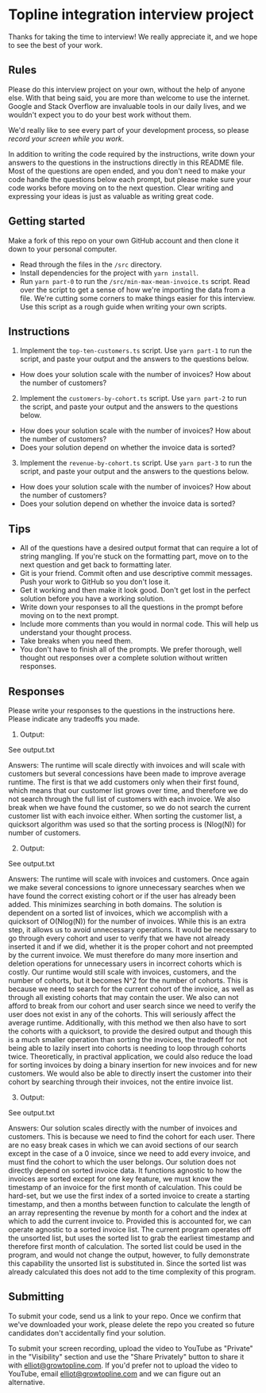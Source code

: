 # Topline integration interview project

Thanks for taking the time to interview! We really appreciate it, and we hope to see the best of your work.

## Rules

Please do this interview project on your own, without the help of anyone else.
With that being said, you are more than welcome to use the internet.
Google and Stack Overflow are invaluable tools in our daily lives, and we wouldn't expect you to do your best work without them.

We'd really like to see every part of your development process, so please _record your screen while you work_.

In addition to writing the code required by the instructions, write down your answers to the questions in the instructions directly in this README file.
Most of the questions are open ended, and you don't need to make your code handle the questions below each prompt, but please make sure your code works before moving on to the next question.
Clear writing and expressing your ideas is just as valuable as writing great code.

## Getting started

Make a fork of this repo on your own GitHub account and then clone it down to your personal computer.

- Read through the files in the `/src` directory.
- Install dependencies for the project with `yarn install`.
- Run `yarn part-0` to run the `/src/min-max-mean-invoice.ts` script.
  Read over the script to get a sense of how we're importing the data from a file.
  We're cutting some corners to make things easier for this interview.
  Use this script as a rough guide when writing your own scripts.

## Instructions

1. Implement the `top-ten-customers.ts` script. Use `yarn part-1` to run the script, and paste your output and the answers to the questions below.

- How does your solution scale with the number of invoices? How about the number of customers?

2. Implement the `customers-by-cohort.ts` script. Use `yarn part-2` to run the script, and paste your output and the answers to the questions below.

- How does your solution scale with the number of invoices? How about the number of customers?
- Does your solution depend on whether the invoice data is sorted?

3. Implement the `revenue-by-cohort.ts` script. Use `yarn part-3` to run the script, and paste your output and the answers to the questions below.

- How does your solution scale with the number of invoices? How about the number of customers?
- Does your solution depend on whether the invoice data is sorted?

## Tips

- All of the questions have a desired output format that can require a lot of string mangling.
  If you're stuck on the formatting part, move on to the next question and get back to formatting later.
- Git is your friend. Commit often and use descriptive commit messages. Push your work to GitHub so you don't lose it.
- Get it working and then make it look good. Don't get lost in the perfect solution before you have a working solution.
- Write down your responses to all the questions in the prompt before moving on to the next prompt.
- Include more comments than you would in normal code. This will help us understand your thought process.
- Take breaks when you need them.
- You don't have to finish all of the prompts. We prefer thorough, well thought out responses over a complete solution without written responses.

## Responses

Please write your responses to the questions in the instructions here. Please indicate any tradeoffs you made.

1. Output:

See output.txt

Answers: The runtime will scale directly with invoices and will scale with customers but several concessions have been made to improve average runtime. The first is that we add customers only when their first found, which means that our customer list grows over time, and therefore we do not search through the full list of customers with each invoice. We also break when we have found the customer, so we do not search the current customer list with each invoice either. When sorting the customer list, a quicksort algorithm was used so that the sorting process is (Nlog(N)) for number of customers.

2. Output:

See output.txt


Answers: The runtime will scale with invoices and customers. Once again we make several concessions to ignore unnecessary searches when we have found the correct existing cohort or if the user has already been added. This minimizes searching in both domains. The solution is dependent on a sorted list of invoices, which we accomplish with a quicksort of O(Nlog(N)) for the number of invoices. While this is an extra step, it allows us to avoid unnecessary operations. It would be necessary to go through every cohort and user to verify that we have not already inserted it and if we did, whether it is the proper cohort and not preempted by the current invoice. We must therefore do many more insertion and deletion operations for unnecessary users in incorrect cohorts which is costly. Our runtime would still scale with invoices, customers, and the number of cohorts, but it becomes N^2 for the number of cohorts. This is because we need to search for the current cohort of the invoice, as well as through all existing cohorts that may contain the user. We also can not afford to break from our cohort and user search since we need to verify the user does not exist in any of the cohorts. This will seriously affect the average runtime. Additionally, with this method we then also have to sort the cohorts with a quicksort, to provide the desired output and though this is a much smaller operation than sorting the invoices, the tradeoff for not being able to lazily insert into cohorts is needing to loop through cohorts twice. Theoretically, in practival application, we could also reduce the load for sorting invoices by doing a binary insertion for new invoices and for new customers. We would also be able to directly insert the customer into their cohort by searching through their invoices, not the entire invoice list. 

3. Output:

See output.txt

Answers: Our solution scales directly with the number of invoices and customers. This is because we need to find the cohort for each user. There are no easy break cases in which we can avoid sections of our search except in the case of a 0 invoice, since we need to add every invoice, and must find the cohort to which the user belongs. Our solution does not directly depend on sorted invoice data. It functions agnostic to how the invoices are sorted except for one key feature, we must know the timestamp of an invoice for the first month of calculation. This could be hard-set, but we use the first index of a sorted invoice to create a starting timestamp, and then a months between function to calculate the length of an array representing the revenue by month for a cohort and the index at which to add the current invoice to. Provided this is accounted for, we can operate agnostic to a sorted invoice list. The current program operates off the unsorted list, but uses the sorted list to grab the earliest timestamp and therefore first month of calculation. The sorted list could be used in the program, and would not change the output, however, to fully demonstrate this capability the unsorted list is substituted in. Since the sorted list was already calculated this does not add to the time complexity of this program. 

## Submitting

To submit your code, send us a link to your repo.
Once we confirm that we've downloaded your work, please delete the repo you created so future candidates don't accidentally find your solution.

To submit your screen recording, upload the video to YouTube as "Private" in the "Visibility" section and use the "Share Privately" button to share it with elliot@growtopline.com.
If you'd prefer not to upload the video to YouTube, email elliot@growtopline.com and we can figure out an alternative.
